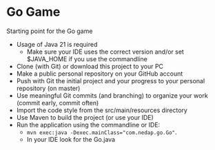 # Go Game
Starting point for the Go game

* Usage of Java 21 is required
  * Make sure your IDE uses the correct version and/or set $JAVA_HOME if you use the commandline
* Clone (with Git) or download this project to your PC
* Make a public personal repository on your GitHub account
* Push with Git the initial project and your progress to your personal repository (on master)
* Use meaningful Git commits (and branching) to organize your work (commit early, commit often)
* Import the code style from the src/main/resources directory
* Use Maven to build the project (or use your IDE)
* Run the application using the commandline or IDE: 
  * `mvn exec:java -Dexec.mainClass="com.nedap.go.Go"`. 
  * In your IDE look for the Go.java
